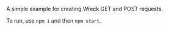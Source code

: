 A simple example for creating Wreck GET and POST requests.

To run, use `npm i` and then `npm start`.